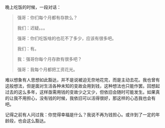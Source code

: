 晚上吃饭的时候，一段对话：

<blockquote>
强哥：你们每个月都有存款么？

我们：迟疑。。。

强哥：你们吃饭啥的也花不了多少，应该有很多吧。

我们：有。

我：强哥你每个月存款有很多吧？

强哥：我每个月都把工资花光。
</blockquote>

难以想象有人思想如此豁达，并不是说被迫无奈地花完，而是主动去花。我也曾有这般想法，但是面对生活各种未知的变故会用到钱，这种想法也只能作罢。回想起过去的这么多年，这样亟需用钱的变故少之又少，但依旧会随时可能发生。如果真的让我不用担心，没有钱的时候，我依旧可以活得很好，那这样的心态我也会有吧。 

记得之前有人问过我：你觉得幸福是什么？我说不再为钱担心。或许到了一定的年龄段，也会这么豁达。